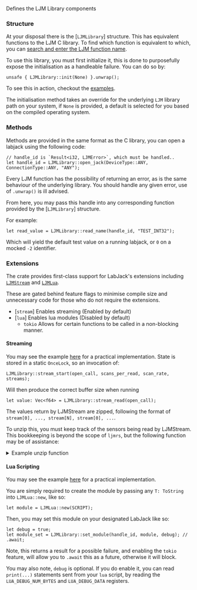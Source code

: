 Defines the LJM Library components

### Structure

At your disposal there is the [`LJMLibrary`] structure.
This has equivalent functions to the LJM C library. To find which
function is equivalent to which, you can [search and enter the LJM function name](./index.html?search=).

To use this library, you must first initialize it,
this is done to purposefully expose the initialisation
as a handleable failure. You can do so by:

```rust,ignore
unsafe { LJMLibrary::init(None) }.unwrap();
```

To see this in action, checkout the [examples](https://github.com/bennjii/ljm-rs/tree/master/examples).

The initialisation method takes an override for the underlying
`LJM` library path on your system, if `None` is provided,
a default is selected for you based on the compiled operating system.

### Methods

Methods are provided in the same format as the C library,
you can open a labjack using the following code:

```rust,ignore
// handle_id is `Result<i32, LJMError>`, which must be handled..
let handle_id = LJMLibrary::open_jack(DeviceType::ANY, ConnectionType::ANY, "ANY");
```

Every LJM function has the possibility of returning an error,
as is the same behaviour of the underlying library. You should
handle any given error, use of `.unwrap()` is ill advised.

From here, you may pass this handle into any corresponding
function provided by the [`LJMLibrary`] structure.

For example:

```rust,ignore
let read_value = LJMLibrary::read_name(handle_id, "TEST_INT32");
```

Which will yield the default test value on a running labjack,
or `0` on a mocked `-2` identifier.

### Extensions

The crate provides first-class support for LabJack's extensions
including [`LJMStream`](https://github.com/bennjii/ljm-rs/blob/master/examples/stream.rs) and [
`LJMLua`](https://github.com/bennjii/ljm-rs/blob/master/examples/lua.rs).

These are gated behind feature flags to minimise compile size and
unnecessary code for those who do not require the extensions.

- [`stream`] Enables streaming (Enabled by default)
- [`lua`] Enables lua modules (Disabled by default)
    - `tokio` Allows for certain functions to be called in a non-blocking manner.

#### Streaming

You may see the example [here](https://github.com/bennjii/ljm-rs/blob/master/examples/stream.rs) for a practical
implementation.
State is stored in a static `OnceLock`, so an invocation of:

```rust,ignore
LJMLibrary::stream_start(open_call, scans_per_read, scan_rate, streams);
```

Will then produce the correct buffer size when running

```rust,ignore
let value: Vec<f64> = LJMLibrary::stream_read(open_call);
```

The values return by LJMStream are zipped, following the format
of `stream[0], ..., stream[N], stream[0], ...`.

To unzip this, you must keep track of the sensors being read
by LJMStream. This bookkeeping is beyond the scope of `ljmrs`,
but the following function may be of assistance:

<details>
  <summary>Example unzip function</summary>

```rust
use std::collections::HashMap;
struct Sensor { id: i64 }

/// `unzip(...)`
///
/// Separates the LabJack stream encoding.
/// LabJack values are encoded in the following format.
///
///     [...chunk 1, ...chunk 2, ... , ...chunk n ]
///
/// Where `n` is the number of chunks that will exist in the result,
/// calculable via `scans_per_read` / `num_addresses`.
///
/// Each chunk is given as follows.
///
///     Chunk I: (Representing the Ith value read)
///     +---------- num_addresses --------+
///     |                                 |
///     [ value i, value i, ... , value i ]
///
/// Where the size is given by `num_addresses`, such that for every
/// chunk, there is a reading for each input, laced together.
///
/// Therefore, this function will de-chunk-ify the values
/// returned from LabJack, into the following hash map:
///
///     Sensor1: [ value 1, value 2, ... ]
///     Sensor2: [ value 1, value 2, ... ]
///     ...
///     SensorK: [ value 1, value 2, ... ]
///
fn unzip(sensors: Vec<Sensor>, values: Vec<f64>) -> HashMap<i64, Vec<f64>> {
    let chunk_size = values.len() / sensors.len();
    let mut hash = HashMap::new();

    // We aggregate onto the inputs
    for (i, x) in sensors.iter().enumerate() {
        // Separate into individual chunk-lets, them merge into a de-chunked set.
        let de_chunked: Vec<f64> = values
            .chunks(sensors.len())
            .map(|chunk| chunk[i])
            .collect();

        // Insert the pairing to store this de-chunked set.
        // Must have some form of unique identifier for the sensor.
        hash.insert(x.id, de_chunked);
    }

    hash
}
```

</details>

#### Lua Scripting

You may see the example [here](https://github.com/bennjii/ljm-rs/blob/master/examples/stream.rs) for a practical
implementation.

You are simply required to create the module by passing any `T: ToString` into `LJMLua::new`, like so:

```rust,ignore
let module = LJMLua::new(SCRIPT);
```

Then, you may set this module on your designated LabJack like so:

```rust,ignore
let debug = true;
let module_set = LJMLibrary::set_module(handle_id, module, debug); // .await;
```

Note, this returns a result for a possible failure, and enabling
the `tokio` feature, will allow you to `.await` this as a future,
otherwise it will block.

You may also note, `debug` is optional. If you do enable it,
you can read `print(...)` statements sent from your `lua` script,
by reading the `LUA_DEBUG_NUM_BYTES` and `LUA_DEBUG_DATA` registers.